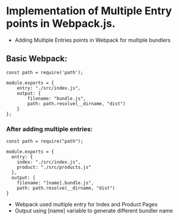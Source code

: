 # Implementation of Multiple Entry points in Webpack.js.
- Adding Multiple Entries points in Webpack for multiple bundlers 

## Basic Webpack:

```
const path = require('path');

module.exports = {
    entry: "./src/index.js",
    output: {
        filename: "bundle.js",
        path: path.resolve(__dirname, "dist")
    }
};
```
### After adding multiple entries: 

```
const path = require("path");

module.exports = {
  entry: {
    index: "./src/index.js",
    product: "./src/products.js"
  },
  output: {
    filename: "[name].bundle.js",
    path: path.resolve(__dirname, "dist")
}
```

- Webpack used multiple entry for Index and Product Pages
- Output using [name] variable to generate different bundler name

